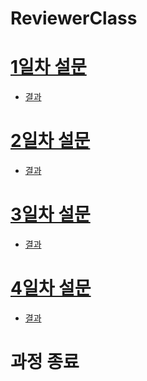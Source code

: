 # ReviewerClass

# [1일차 설문](https://forms.gle/ZxV4JLrNgRYPF3a77)
- [결과](https://docs.google.com/forms/d/1Pr7Lb6qHQi2jGmpp0s51HNql3Jw3bAYtFOf-_cKfd1c/edit#responses)

# [2일차 설문](https://forms.gle/ZFtGe7YMogiGKAuX9)
- [결과](https://docs.google.com/forms/d/1P-tZfvy_phgIA-YDVIfWaOGQDNsDSrq_g5wLE9484Ak/edit#responses)

# [3일차 설문](https://forms.gle/EVWqRCTKeQTxaLkT9)
- [결과](https://docs.google.com/forms/d/18afJjZtgYydrhpk0zfqg87-THRD36a8p_cCclV6WL7M/edit?chromeless=1#responses)

# [4일차 설문](https://forms.gle/PyRCBCHjkDrnzyYA8)
- [결과]()

# 과정 종료 
